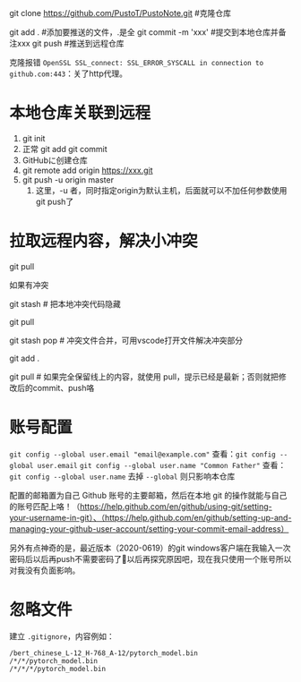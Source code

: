 git clone  https://github.com/PustoT/PustoNote.git  #克隆仓库

git add . #添加要推送的文件，.是全
git commit -m 'xxx' #提交到本地仓库并备注xxx
git push #推送到远程仓库

克隆报错 `OpenSSL SSL_connect: SSL_ERROR_SYSCALL in connection to github.com:443`：关了http代理。

# 本地仓库关联到远程

1. git init
2. 正常 git add git commit
3. GitHubに创建仓库
4. git remote add origin https://xxx.git
5. git push -u origin master
   1. 这里，-u 者，同时指定origin为默认主机，后面就可以不加任何参数使用git push了

# 拉取远程内容，解决小冲突

git pull

如果有冲突

git stash # 把本地冲突代码隐藏

git pull

git stash pop # 冲突文件合并，可用vscode打开文件解决冲突部分

git add .

git pull # 如果完全保留线上的内容，就使用 pull，提示已经是最新；否则就把修改后的commit、push咯



# 账号配置

`git config --global user.email "email@example.com"`
查看：`git config --global user.email`
`git config --global user.name "Common Father"`
查看：`git config --global user.name`
去掉 `--global` 则只影响本仓库

配置的邮箱置为自己 Github 账号的主要邮箱，然后在本地 git 的操作就能与自己的账号匹配上咯！（https://help.github.com/en/github/using-git/setting-your-username-in-git）、（https://help.github.com/en/github/setting-up-and-managing-your-github-user-account/setting-your-commit-email-address）

另外有点神奇的是，最近版本（2020-0619）的git windows客户端在我输入一次密码后以后再push不需要密码了🤔以后再探究原因吧，现在我只使用一个账号所以对我没有负面影响。

# 忽略文件

建立 `.gitignore`，内容例如：

```
/bert_chinese_L-12_H-768_A-12/pytorch_model.bin
/*/*/pytorch_model.bin
/*/*/*/pytorch_model.bin
```